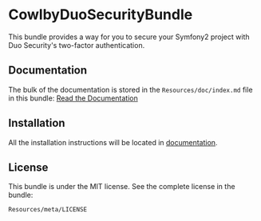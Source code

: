 CowlbyDuoSecurityBundle
=======================

This bundle provides a way for you to secure your Symfony2 project with Duo
Security's two-factor authentication.

Documentation
-------------

The bulk of the documentation is stored in the `Resources/doc/index.md` file in
this bundle: [Read the Documentation][1]

Installation
------------

All the installation instructions will be located in [documentation][1].

License
-------

This bundle is under the MIT license. See the complete license in the bundle:

    Resources/meta/LICENSE


[1]: https://github.com/cowlby/CowlbyDuoSecurityBundle/blob/master/Resources/doc/index.md "Documentation"
